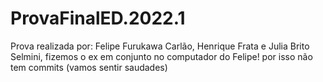 # ProvaFinalED.2022.1
Prova realizada por: Felipe Furukawa Carlão, Henrique Frata e Julia Brito
Selmini, fizemos o ex em conjunto no computador do Felipe! por isso não tem commits 
(vamos sentir saudades)

